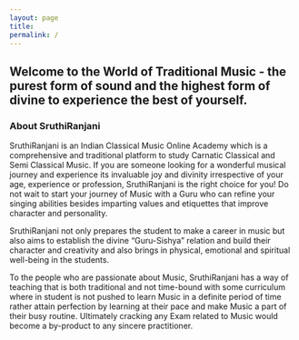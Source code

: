 ```yaml
---
layout: page
title: 
permalink: /
---
```



<h2 class="mainpage-section">Welcome to the World of Traditional Music - the purest form of sound and the highest form of divine to experience the best of yourself.</h2>

### About SruthiRanjani

SruthiRanjani is an Indian Classical Music Online Academy which is a comprehensive and traditional platform to study Carnatic Classical and Semi Classical Music. If you are someone looking for a wonderful musical journey and experience its invaluable joy and divinity irrespective of your age, experience or profession, SruthiRanjani is the right choice for you! Do not wait to start your journey of Music with a Guru who can refine your singing abilities besides imparting values and etiquettes that improve character and personality. 

SruthiRanjani not only prepares the student to make a career in music but also aims to establish the divine “Guru-Sishya” relation and build their character and creativity and also brings in physical, emotional and spiritual well-being in the students.

To the people who are passionate about Music, SruthiRanjani has a way of teaching that is both traditional and not time-bound with some curriculum where in student is not pushed to learn Music in a definite period of time rather attain perfection by learning at their pace and make Music a part of their busy routine. Ultimately cracking any Exam related to Music would become a by-product to any sincere practitioner.

